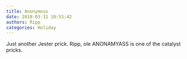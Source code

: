 ```yaml
---
title: Anonymous
date: 2018-03-31 10:53:42
authors: Ripp
categories: Holiday
---
```


 Just another Jester prick. Ripp, ole ANONAMYASS is one of the catalyst pricks.